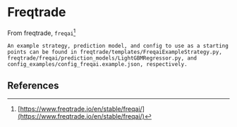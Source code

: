 # Freqtrade

From freqtrade, `freqai`[^1]

```quote
An example strategy, prediction model, and config to use as a starting points can be found in freqtrade/templates/FreqaiExampleStrategy.py, freqtrade/freqai/prediction_models/LightGBMRegressor.py, and config_examples/config_freqai.example.json, respectively. 
```


## References
[^1]: [https://www.freqtrade.io/en/stable/freqai/](https://www.freqtrade.io/en/stable/freqai/)
